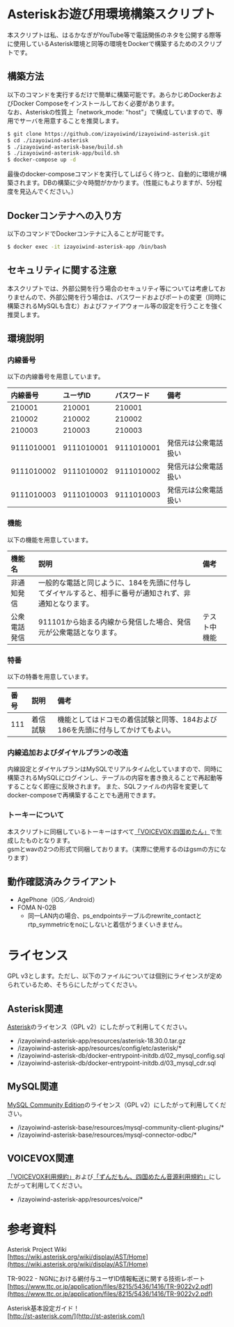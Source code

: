 # Asteriskお遊び用環境構築スクリプト

本スクリプトは私、はるかなぎがYouTube等で電話関係のネタを公開する際等に使用しているAsterisk環境と同等の環境をDockerで構築するためのスクリプトです。  

## 構築方法

以下のコマンドを実行するだけで簡単に構築可能です。あらかじめDockerおよびDocker Composeをインストールしておく必要があります。   
なお、Asteriskの性質上「network_mode: "host"」で構成していますので、専用でサーバを用意することを推奨します。

```bash
$ git clone https://github.com/izayoiwind/izayoiwind-asterisk.git
$ cd ./izayoiwind-asterisk
$ ./izayoiwind-asterisk-base/build.sh
$ ./izayoiwind-asterisk-app/build.sh
$ docker-compose up -d
```

最後のdocker-composeコマンドを実行してしばらく待つと、自動的に環境が構築されます。DBの構築に少々時間がかかります。（性能にもよりますが、5分程度を見込んでください。）

## Dockerコンテナへの入り方

以下のコマンドでDockerコンテナに入ることが可能です。

```bash
$ docker exec -it izayoiwind-asterisk-app /bin/bash
```

## セキュリティに関する注意

本スクリプトでは、外部公開を行う場合のセキュリティ等については考慮しておりませんので、外部公開を行う場合は、パスワードおよびポートの変更（同時に構築されるMySQLも含む）およびファイアウォール等の設定を行うことを強く推奨します。

## 環境説明

### 内線番号

以下の内線番号を用意しています。

| 内線番号 | ユーザID | パスワード | 備考 |
| :-- | :-- | :-- | :-- |
| 210001 | 210001 | 210001 |  |
| 210002 | 210002 | 210002 |  |
| 210003 | 210003 | 210003 |  |
| 9111010001 | 9111010001 | 9111010001 | 発信元は公衆電話扱い |
| 9111010002 | 9111010002 | 9111010002 | 発信元は公衆電話扱い  |
| 9111010003 | 9111010003 | 9111010003 | 発信元は公衆電話扱い |

### 機能

以下の機能を用意しています。

| 機能名 | 説明 | 備考 |
| :-- | :-- | :-- |
| 非通知発信 | 一般的な電話と同じように、184を先頭に付与してダイヤルすると、相手に番号が通知されず、非通知となります。 |  |
| 公衆電話発信 | 911101から始まる内線から発信した場合、発信元が公衆電話となります。 | テスト中機能 |

### 特番

以下の特番を用意しています。

| 番号 | 説明 | 備考 |
| :-- | :-- | :-- |
| 111 | 着信試験 | 機能としてはドコモの着信試験と同等、184および186を先頭に付与してかけてもよい。 |

### 内線追加およびダイヤルプランの改造

内線設定とダイヤルプランはMySQLでリアルタイム化していますので、同時に構築されるMySQLにログインし、テーブルの内容を書き換えることで再起動等することなく即座に反映されます。
また、SQLファイルの内容を変更してdocker-composeで再構築することでも適用できます。

### トーキーについて

本スクリプトに同梱しているトーキーはすべて[「VOICEVOX:四国めたん」](https://voicevox.hiroshiba.jp/)で生成したものとなります。  
gsmとwavの2つの形式で同梱しております。（実際に使用するのはgsmの方になります）

## 動作確認済みクライアント

- AgePhone（iOS／Android）
- FOMA N-02B
  - 同一LAN内の場合、ps_endpointsテーブルのrewrite_contactとrtp_symmetricをnoにしないと着信がうまくいきません。

# ライセンス

GPL v3とします。ただし、以下のファイルについては個別にライセンスが定められているため、そちらにしたがってください。

## Asterisk関連

[Asterisk](https://www.asterisk.org/)のライセンス（GPL v2）にしたがって利用してください。

* /izayoiwind-asterisk-app/resources/asterisk-18.30.0.tar.gz  
* /izayoiwind-asterisk-app/resources/config/etc/asterisk/*  
* /izayoiwind-asterisk-db/docker-entrypoint-initdb.d/02_mysql_config.sql  
* /izayoiwind-asterisk-db/docker-entrypoint-initdb.d/03_mysql_cdr.sql  

## MySQL関連

[MySQL Community Edition](https://www.mysql.com/jp/products/community/)のライセンス（GPL v2）にしたがって利用してください。

* /izayoiwind-asterisk-base/resources/mysql-community-client-plugins/*  
* /izayoiwind-asterisk-base/resources/mysql-connector-odbc/*  

## VOICEVOX関連

[「VOICEVOX利用規約」](https://voicevox.hiroshiba.jp/term)および[「ずんだもん、四国めたん音源利用規約」](https://zunko.jp/con_ongen_kiyaku.html)にしたがって利用してください。

* /izayoiwind-asterisk-app/resources/voice/*  

# 参考資料

Asterisk Project Wiki  
[https://wiki.asterisk.org/wiki/display/AST/Home](https://wiki.asterisk.org/wiki/display/AST/Home)

TR-9022 - NGNにおける網付与ユーザID情報転送に関する技術レポート  
[https://www.ttc.or.jp/application/files/8215/5436/1416/TR-9022v2.pdf](https://www.ttc.or.jp/application/files/8215/5436/1416/TR-9022v2.pdf)

Asterisk基本設定ガイド！  
[http://st-asterisk.com/](http://st-asterisk.com/)